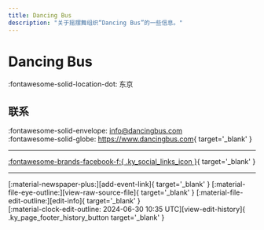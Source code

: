 ```yaml
---
title: Dancing Bus
description: "关于摇摆舞组织“Dancing Bus”的一些信息。"
---
```


# Dancing Bus

:fontawesome-solid-location-dot: 东京  


## 联系

:fontawesome-solid-envelope: <info@dancingbus.com>  
:fontawesome-solid-globe: <https://www.dancingbus.com>{ target='_blank' }  

---

 [:fontawesome-brands-facebook-f:{ .ky_social_links_icon }](https://www.facebook.com/dancingbus){ target='_blank' }

---

<div class="ky_page_footer" markdown>
<div class="ky_page_footer_trailing" markdown="span">
[:material-newspaper-plus:][add-event-link]{ target='_blank' }
[:material-file-eye-outline:][view-raw-source-file]{ target='_blank' }
[:material-file-edit-outline:][edit-info]{ target='_blank' }
</div>
<div class="ky_page_footer_leading" markdown="span">
[:material-clock-edit-outline: 2024-06-30 10:35 UTC][view-edit-history]{ .ky_page_footer_history_button target='_blank' }
</div>
</div>

[add-event-link]: https://github.com/swingdance/events/issues/new?assignees=&labels=add+event&projects=&template=02-add_entity.yml&title=%5Bjp%5D%20%3CName%3E&region=jp&province=Tokyo&city=Tokyo&org_id=dancing-bus "添加活动"
[view-raw-source-file]: https://github.com/swingdance/orgs/blob/main/jp/dancing-bus.json "查看原始源文件"
[edit-info]: https://github.com/swingdance/orgs/issues/new?assignees=&labels=update+org&projects=&template=03-update_entity.yml&title=%5Bjp%5D%20Dancing%20Bus&region=jp&id=dancing-bus&name=Dancing%20Bus "编辑信息"

[view-edit-history]: https://github.com/swingdance/orgs/commits/main/jp/dancing-bus.json "查看编辑历史"
